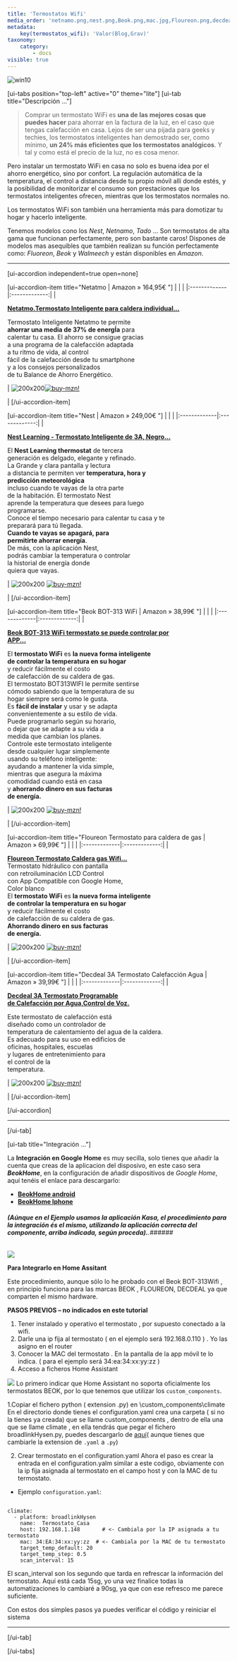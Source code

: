 ```yaml
---
title: 'Termostatos Wifi'
media_order: 'netnamo.png,nest.png,Beok.png,mac.jpg,Floureon.png,decdeal.png,integracion_google_home.gif'
metadata:
    key(termostatos_wifi): 'Valor(Blog,Grav)'
taxonomy:
    category:
        - docs
visible: true
---
```


![win10](image://os-compat.png)

[ui-tabs position="top-left" active="0" theme="lite"]
[ui-tab title="Descripción ..."]

> Comprar un termostato WiFi es **una de las mejores cosas que puedes hacer** para ahorrar en la factura de la luz, en el caso que tengas calefacción en casa. Lejos de ser una pijada para geeks y techies, los termostatos inteligentes han demostrado ser, como mínimo,  **un 24% más eficientes que los termostatos analógicos**. Y tal y como está el precio de la luz, no es cosa menor.

Pero instalar un termostato WiFi en casa no solo es buena idea por el ahorro energético, sino por confort. La regulación automática de la temperatura, el control a distancia desde tu propio móvil allí donde estés, y la posibilidad de monitorizar el consumo son prestaciones que los termostatos inteligentes ofrecen, mientras que los termostatos normales no.

Los termostatos WiFi son también una herramienta más para domotizar tu hogar y hacerlo inteligente.

Tenemos modelos cono los _Nest_, _Netnamo_, _Tado_ ... Son termostatos de alta gama que funcionan perfectamente, pero son bastante caros! Dispones de modelos mas asequibles que también realizan su función perfectamente como: _Fluoreon_, _Beok_ y _Walmeech_ y están disponibles en _Amazon_.

---

[ui-accordion independent=true open=none]

[ui-accordion-item title="Netatmo | Amazon » 164,95€ "]
|  |  |
|:-------------|:-------------:|
| <p>[**Netatmo.Termostato Inteligente para caldera individual...**](https://amzn.to/2H27FcP)</p><p>Termostato Inteligente Netatmo te permite<br />**ahorrar una media de 37% de energÍa** para<br /> calentar tu casa. El ahorro se consigue gracias <br />a una programa de la calefacción adaptada <br />a tu ritmo de vida, al control<br /> fácil de la calefacción desde tu smartphone<br /> y a los consejos personalizados<br /> de tu Balance de Ahorro Energético.</p><p> | ![200x200][amzn-netnamo][![buy-mzn!][buy-mzn]](https://amzn.to/2H27FcP)</p> |
[/ui-accordion-item]

[ui-accordion-item title="Nest | Amazon » 249,00€ "]
|  |  |
|:-------------|:-------------:|
| <p>[**Nest Learning  -  Termostato Inteligente de 3A, Negro...**](https://amzn.to/2JsD7DA)</p><p>El **Nest Learning thermostat** de tercera<br /> generación es delgado, elegante y refinado.<br /> La Grande y clara pantalla y lectura<br /> a distancia te permiten ver **temperatura, hora y<br /> predicción meteorológica** <br />incluso cuando te vayas de la otra parte <br />de la habitación. El termostato Nest<br /> aprende la temperatura que desees para luego<br />  programarse.<br /> Conoce el tiempo necesario para calentar tu casa y te<br /> preparará para tú llegada.<br /> **Cuando te vayas se apagará, para <br />permitirte ahorrar energía**. <br />De más, con la aplicación Nest,<br /> podrás cambiar la temperatura o controlar<br /> la historial de energía donde <br />quiera que vayas.</p> | ![200x200][amzn-Nest] [![buy-mzn!][buy-mzn]](https://amzn.to/2JsD7DA)</p> |
[/ui-accordion-item]

[ui-accordion-item title="Beok BOT-313 WiFi | Amazon » 38,99€ "]
|  |  |
|:-------------|:-------------:|
| <p>[**Beok BOT-313 WiFi termostato se puede controlar por<br /> APP...**](https://amzn.to/2Jicz8e)</p><p>El **termostato WiFi** es **la nueva forma inteligente<br /> de controlar la temperatura en su hogar**<br /> y reducir fácilmente el costo <br />de calefacción de su caldera de gas.<br /> El termostato BOT313WIFI le permite sentirse<br /> cómodo sabiendo que la temperatura de su <br />hogar siempre será como le gusta.<br /> Es **fácil de instalar** y usar y se adapta <br />convenientemente a su estilo de vida.<br /> Puede programarlo según su horario, <br />o dejar que se adapte a su vida a<br /> medida que cambian los planes.<br /> Controle este termostato inteligente <br />desde cualquier lugar simplemente<br />usando su teléfono inteligente: <br />ayudando a mantener la vida simple, <br />mientras que asegura la máxima<br /> comodidad cuando está en casa<br /> y **ahorrando dinero en sus facturas<br /> de energía.**</p> | ![200x200][amzn-Beok] [![buy-mzn!][buy-mzn]](https://amzn.to/2Jicz8e)</p> |
[/ui-accordion-item]

[ui-accordion-item title="Floureon Termostato para caldera de gas | Amazon » 69,99€ "]
|  |  |
|:-------------|:-------------:|
| <p>[**Floureon Termostato Caldera gas Wifi...**](https://amzn.to/2Vl5Z7Z)<br /> Termostato hidráulico con pantalla<br /> con retroiluminación LCD Control<br /> con App Compatible con Google Home, <br />Color blanco<br />El **termostato WiFi** es **la nueva forma inteligente<br /> de controlar la temperatura en su hogar**<br /> y reducir fácilmente el costo <br />de calefacción de su caldera de gas.<br />**Ahorrando dinero en sus facturas<br /> de energía.**</p> | ![200x200][amzn-Floureon] [![buy-mzn!][buy-mzn]](https://amzn.to/2Vl5Z7Z)</p> |
[/ui-accordion-item]

[ui-accordion-item title="Decdeal 3A Termostato Calefacción Agua | Amazon » 39,99€ "]
|  |  |
|:-------------|:-------------:|
| <p>[**Decdeal 3A Termostato Programable<br /> de Calefacción por Agua,Control de Voz.**](https://amzn.to/2DU5iIe)</p><p>Este termostato de calefacción está <br />diseñado como un controlador de<br /> temperatura de calentamiento del agua de la caldera. <br />Es adecuado para su uso en edificios de<br /> oficinas, hospitales, escuelas<br /> y lugares de entretenimiento para<br /> el control de la<br /> temperatura.</p> | ![200x200][amzn-Decdeal] [![buy-mzn!][buy-mzn]](https://amzn.to/2DU5iIe)</p> |
[/ui-accordion-item]



[/ui-accordion]

<!--- REFERENCIA A IMAGENES AL PIE DEl ARTÍCULO --->

[amzn-netnamo]: user://pages/05.termostatos-calefaccion/netnamo.png?lightbox=1024&cropResize=200,200
[amzn-Nest]: user://pages/05.termostatos-calefaccion/nest.png?lightbox=1024&cropResize=200,200
[amzn-Beok]: user://pages/05.termostatos-calefaccion/Beok.png?lightbox=1024&cropResize=200,200
[amzn-Floureon]: user://pages/05.termostatos-calefaccion/Floureon.png?lightbox=1024&cropResize=200,200
[amzn-Decdeal]: user://pages/05.termostatos-calefaccion/decdeal.png?lightbox=1024&cropResize=200,200
[buy-mzn]: https://dabuttonfactory.com/button.png?t=Comprar+en+AMAZON!&f=Roboto-Bold&ts=18&tc=fff&w=200&h=40&c=5&bgt=unicolored&bgc=037ba2
[buy-aliex]: https://dabuttonfactory.com/button.png?t=Comprar+en+ALIEXPRESS!&f=Roboto-Bold&ts=16&tc=fff&w=200&h=40&c=5&bgt=unicolored&bgc=ffae00

---

[/ui-tab]

[ui-tab title="Integración ..."]

La **Integración en Google Home** es muy secilla, solo tienes que añadir la cuenta que creas de la aplicacion del disposivo, en este caso sera **_BeokHome_**,  en la configuración de añadir dispositivos de _Google Home_, aquí tenéis el enlace para descargarlo:
 * [**BeokHome android**](http://bit.ly/2H4huqE)
 * [**BeokHome Iphone**](https://apple.co/2PTiGRF)

###### **_(Aúnque en el Ejemplo usamos la aplicación Kasa, el procedimiento para la integración és el mismo, utilizando la aplicación correcta del componente, arriba indicada, según proceda)._**.###### 
![](integracion_google_home.gif)

**Para Integrarlo en Home Assitant**

Este procedimiento, aunque sólo lo he probado con el Beok BOT-313Wifi , en principio funciona para las marcas BEOK , FLOUREON, DECDEAL ya que comparten el mismo hardware.

**PASOS PREVIOS – no indicados en este tutorial**
1. Tener instalado y operativo el termostato , por supuesto conectado a la wifi.
2. Darle una ip fija al termostato ( en el ejemplo será 192.168.0.110 ) . Yo las asigno en el router
3. Conocer la MAC del termostato . En la pantalla de la app móvil te lo indica. ( para el ejemplo será 34:ea:34:xx:yy:zz )
4. Acceso a ficheros Home Assistant

![](mac.jpg)
Lo primero indicar que Home Assistant no soporta oficialmente los termostatos BEOK, por lo que tenemos que utilizar los `custom_components`.

1.Copiar el fichero python ( extension .py) en \custom_components\climate
En el directorio donde tienes el configuration.yaml crea una carpeta ( si no la tienes ya creada) que se llame custom_components , dentro de ella una que se llame climate , en ella tendrás que pegar el fichero broadlinkHysen.py, puedes descargarlo de [aquí](http://bit.ly/2LsjpL5)( aunque tienes que cambiarle la extension de `.yaml` a `.py`)

2. Crear termostato en el configuration.yaml
Ahora el paso es crear la entrada en el configuration.yalm similar a este codigo, obviamente con la ip fija asignada al termostato en el campo host y con la MAC de tu termostato.

+ Ejemplo `configuration.yaml`:

```text

climate:
  - platform: broadlinkHysen
    name:  Termostato_Casa
    host: 192.168.1.148       # <- Cambiala por la IP asignada a tu termostato
    mac: 34:EA:34:xx:yy:zz  # <- Cambiala por la MAC de tu termostato
    target_temp_default: 20
    target_temp_step: 0.5
    scan_interval: 15
```
El scan_interval son los segundo que tarda en refrescar la información del termostato. Aquí está cada 15sg, yo una vez finalice todas la automatizaciones lo cambiaré a 90sg, ya que con ese refresco me parece suficiente.

Con estos dos simples pasos ya puedes verificar el código y reiniciar el sistema

---

[/ui-tab]

[/ui-tabs]
